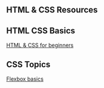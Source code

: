 ## HTML & CSS Resources

## HTML CSS Basics

[HTML & CSS for beginners](https://www.youtube.com/playlist?list=PL4-IK0AVhVjM0xE0K2uZRvsM7LkIhsPT-)


## CSS Topics

[Flexbox basics](https://www.youtube.com/playlist?list=PL4-IK0AVhVjMSb9c06AjRlTpvxL3otpUd)
